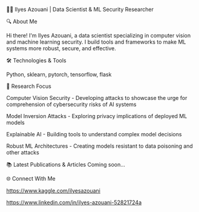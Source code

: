 👨‍💻 Ilyes Azouani | Data Scientist & ML Security Researcher

🔍 About Me

Hi there! I'm Ilyes Azouani, a data scientist specializing in computer vision and machine learning security. I build tools and frameworks to make ML systems more robust, secure, and effective.

🛠️ Technologies & Tools

Python, sklearn, pytorch, tensorflow, flask


🔬 Research Focus

Computer Vision Security - Developing attacks to showcase the urge for comprehension of cybersecurity risks of AI systems

Model Inversion Attacks - Exploring privacy implications of deployed ML models

Explainable AI - Building tools to understand complex model decisions

Robust ML Architectures - Creating models resistant to data poisoning and other attacks

📚 Latest Publications & Articles
Coming soon...

🌐 Connect With Me

https://www.kaggle.com/ilyesazouani

https://www.linkedin.com/in/ilyes-azouani-52821724a

